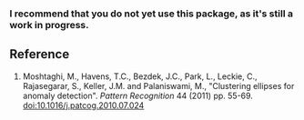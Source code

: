 
### I recommend that you do not yet use this package, as it's still a work in progress.

## Reference
1. Moshtaghi, M., Havens, T.C., Bezdek, J.C., Park, L., Leckie, C., Rajasegarar, S., Keller, J.M. and Palaniswami, M., "Clustering ellipses for anomaly detection". *Pattern Recognition* 44 (2011) pp. 55-69. [doi:10.1016/j.patcog.2010.07.024](http://dx.doi.org/10.1016/j.patcog.2010.07.024)
